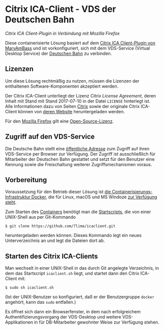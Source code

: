 # Citrix ICA-Client - VDS der Deutschen Bahn
_Citrix ICA Client-Plugin in Verbindung mit Mozilla Firefox_

Diese containerisierte Lösung basiert auf dem
[Citrix ICA Client-Plugin von MarvAmBass](https://github.com/DesktopContainers/icaclient)
und ist vorkonfiguriert,
sich mit dem VDS-Service (Virtual Desktop Service) der
[Deutschen Bahn](http://www.bahn.de/)
zu verbinden.

## Lizenzen
Um diese Lösung rechtmäßig zu nutzen,
müssen die Lizenzen der enthaltenen Software-Komponenten akzeptiert werden.

Der Citrix ICA-Client unterliegt der Lizenz _Citrix License Agreement_,
deren Inhalt mit Stand mit Stand 2017-07-10
in der Datei `LICENSE` hinterlegt ist.  
Alle Informationen dazu von Seiten [Citrix](https://www.citrix.com/)
sowie der originale Citrix ICA-Client
können von
[deren Website](https://www.citrix.com/downloads/citrix-receiver/linux/receiver-for-linux-latest.html)
heruntergeladen werden.

Für den
[Mozilla Firefox](https://www.mozilla.org/de/firefox/new/)
gilt eine
[Open-Source-Lizenz](https://www.mozilla.org/en-US/MPL/).

## Zugriff auf den VDS-Service
Die Deutsche Bahn stellt eine
[öffentliche Adresse](https://vds.service.deutschebahn.com/Citrix/XenAppWeb/)
zum Zugriff auf ihren VDS-Service per Browser zur Verfügung.
Der Zugriff ist ausschließlich für Mitarbeiter der Deutschen Bahn gestattet
und setzt für den Benutzer eine Kennung
sowie die Freischaltung weiterer Zugriffsmechanismen voraus.

## Vorbereitung
Voraussetzung für den Betrieb dieser Lösung
ist [die Containerisierungs-Infrastruktur Docker](http://www.docker.com/),
die für Linux, macOS und MS Windoze
[zur Verfügung steht](https://store.docker.com/search?type=edition&offering=community).

Zum Starten des
[Containers](https://hub.docker.com/r/7lima/icaclient/)
benötigt man die
[Startscripts](https://github.com/7lima/icaclient/),
die von einer UNIX-Shell aus per Git-Kommando

	$ git clone https://github.com/7lima/icaclient.git
heruntergeladen werden können.
Dieses Kommando legt ein neues Unterverzeichnis an
und legt die Dateien dort ab.

## Starten des Citrix ICA-Clients
Man wechselt in einer UNIX-Shell in das durch Git angelegte Verzeichnis,
in dem das Startscript `icaclient.sh` liegt,
und startet dann den Citrix ICA-Client mit:

	$ sudo sh icaclient.sh
(Ist der UNIX-Benutzer so konfiguriert,
daß er der Benutzergruppe `docker` angehört,
kann das `sudo` entfallen.)

Es öffnet sich dann ein Browserfenster,
in dem nach erfolgreichem Authentifizierungsvorgang
der VDS-Desktop und weitere VDS-Applikationen
in für DB-Mitarbeiter gewohnter Weise zur Verfügung stehen.
